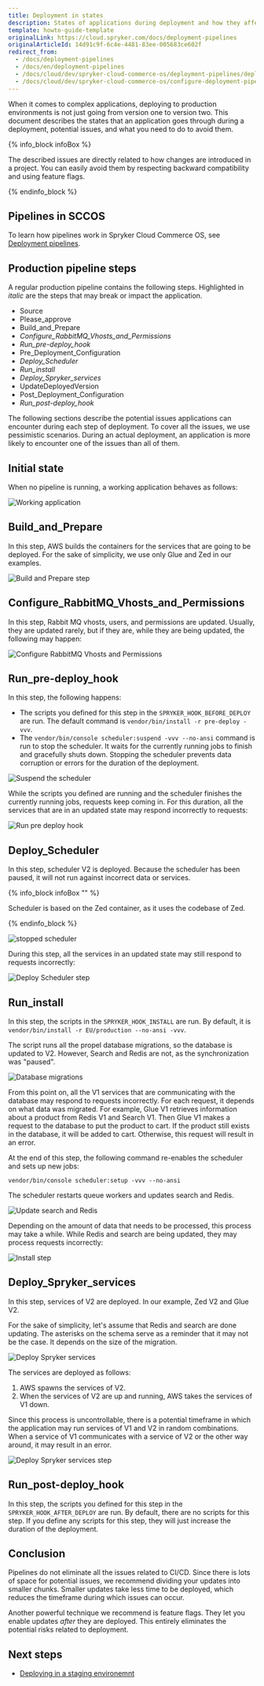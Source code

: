 ```yaml
---
title: Deployment in states
description: States of applications during deployment and how they affect its behaviour.
template: howto-guide-template
originalLink: https://cloud.spryker.com/docs/deployment-pipelines
originalArticleId: 14d91c9f-6c4e-4481-83ee-005683ce602f
redirect_from:
  - /docs/deployment-pipelines
  - /docs/en/deployment-pipelines
  - /docs/cloud/dev/spryker-cloud-commerce-os/deployment-pipelines/deployment-pipelines.html
  - /docs/cloud/dev/spryker-cloud-commerce-os/configure-deployment-pipelines/deployment-in-states.html
---
```


When it comes to complex applications, deploying to production environments is not just going from version one to version two. This document describes the states that an application goes through during a deployment, potential issues, and what you need to do to avoid them.

{% info_block infoBox %}

The described issues are directly related to how changes are introduced in a project. You can  easily avoid them by respecting backward compatibility and using feature flags.

{% endinfo_block %}


## Pipelines in SCCOS

To learn how pipelines work in Spryker Cloud Commerce OS, see [Deployment pipelines](/docs/ca/dev/configure-deployment-pipelines/deployment-pipelines.html).

## Production pipeline steps

A regular production pipeline contains the following steps. Highlighted in *italic* are the steps that may break or impact the application.

* Source
* Please_approve
* Build_and_Prepare
* *Configure_RabbitMQ_Vhosts_and_Permissions*
* *Run_pre-deploy_hook*
* Pre_Deployment_Configuration
* *Deploy_Scheduler*
* *Run_install*
* *Deploy_Spryker_services*
* UpdateDeployedVersion
* Post_Deployment_Configuration
* *Run_post-deploy_hook*

The following sections describe the potential issues applications can encounter during each step of deployment. To cover all the issues, we use pessimistic scenarios. During an actual deployment, an application is more likely to encounter one of the issues than all of them.

## Initial state

When no pipeline is running, a working application behaves as follows:

![Working application](https://spryker.s3.eu-central-1.amazonaws.com/docs/cloud/spryker-cloud-commerce-os/configure-deployment-pipelines/deployment-in-states.md/working-application.gif)

## Build_and_Prepare

In this step, AWS builds the containers for the services that are going to be deployed. For the sake of simplicity, we use only Glue and Zed in our examples.

![Build and Prepare step](https://spryker.s3.eu-central-1.amazonaws.com/docs/cloud/spryker-cloud-commerce-os/configure-deployment-pipelines/deployment-in-states.md/build-and-prepare-step.jpg)

## Configure_RabbitMQ_Vhosts_and_Permissions

In this step, Rabbit MQ vhosts, users, and permissions are updated. Usually, they are updated rarely, but if they are, while they are being updated, the following may happen:

![Configure RabbitMQ Vhosts and Permissions](https://spryker.s3.eu-central-1.amazonaws.com/docs/cloud/spryker-cloud-commerce-os/configure-deployment-pipelines/deployment-in-states.md/configure-rabbitmq-step.gif)

## Run_pre-deploy_hook

In this step, the following happens:
* The scripts you defined for this step in the `SPRYKER_HOOK_BEFORE_DEPLOY` are run. The default command is `vendor/bin/install -r pre-deploy -vvv`.
* The `vendor/bin/console scheduler:suspend -vvv --no-ansi` command is run to stop the scheduler. It waits for the currently running jobs to finish and gracefully shuts down. Stopping the scheduler prevents data corruption or errors for the duration of the deployment.

![Suspend the scheduler](https://spryker.s3.eu-central-1.amazonaws.com/docs/cloud/spryker-cloud-commerce-os/configure-deployment-pipelines/deployment-in-states.md/suspend-scheduler.jpg)

While the scripts you defined are running and the scheduler finishes the currently running jobs, requests keep coming in. For this duration, all the services that are in an updated state may respond incorrectly to requests:

![Run pre deploy hook](https://spryker.s3.eu-central-1.amazonaws.com/docs/cloud/spryker-cloud-commerce-os/configure-deployment-pipelines/deployment-in-states.md/pre-deploy-step.gif)

## Deploy_Scheduler

In this step, scheduler V2 is deployed. Because the scheduler has been paused, it will not run against incorrect data or services.

{% info_block infoBox "" %}

Scheduler is based on the Zed container, as it uses the codebase of Zed.

{% endinfo_block %}

![stopped scheduler](https://spryker.s3.eu-central-1.amazonaws.com/docs/cloud/spryker-cloud-commerce-os/configure-deployment-pipelines/deployment-in-states.md/stopped-scheduler.jpg)

During this step, all the services in an updated state may still respond to requests incorrectly:

![Deploy Scheduler step](https://spryker.s3.eu-central-1.amazonaws.com/docs/cloud/spryker-cloud-commerce-os/configure-deployment-pipelines/deployment-in-states.md/deploy-scheduler-step.gif)

## Run_install

In this step, the scripts in the `SPRYKER_HOOK_INSTALL` are run. By default, it is `vendor/bin/install -r EU/production --no-ansi -vvv`.

The script runs all the propel database migrations, so the database is updated to V2. However, Search and Redis are not, as the synchronization was "paused".

![Database migrations](https://spryker.s3.eu-central-1.amazonaws.com/docs/cloud/spryker-cloud-commerce-os/configure-deployment-pipelines/deployment-in-states.md/database-migration.jpg)

From this point on, all the V1 services that are communicating with the database may respond to requests incorrectly. For each request, it depends on what data was migrated. For example, Glue V1 retrieves information about a product from Redis V1 and Search V1. Then Glue V1 makes a request to the database to put the product to cart. If the product still exists in the database, it will be added to cart. Otherwise, this request will result in an error.

At the end of this step, the following command re-enables the scheduler and sets up new jobs:
```shell
vendor/bin/console scheduler:setup -vvv --no-ansi
```

The scheduler restarts queue workers and updates search and Redis.

![Update search and Redis](https://spryker.s3.eu-central-1.amazonaws.com/docs/cloud/spryker-cloud-commerce-os/configure-deployment-pipelines/deployment-in-states.md/update-search-and-redis.gif)

Depending on the amount of data that needs to be processed, this process may take a while. While Redis and search are being updated, they may process requests incorrectly:

![Install step](https://spryker.s3.eu-central-1.amazonaws.com/docs/cloud/spryker-cloud-commerce-os/configure-deployment-pipelines/deployment-in-states.md/install-step.gif)

## Deploy_Spryker_services

In this step, services of V2 are deployed. In our example, Zed V2 and Glue V2.

For the sake of simplicity, let's assume that Redis and search are done updating. The asterisks on the schema serve as a reminder that it may not be the case. It depends on the size of the migration.

![Deploy Spryker services](https://spryker.s3.eu-central-1.amazonaws.com/docs/cloud/spryker-cloud-commerce-os/configure-deployment-pipelines/deployment-in-states.md/deploy-spryker-services.jpg)

The services are deployed as follows:
1. AWS spawns the services of V2.
2. When the services of V2 are up and running, AWS takes the services of V1 down.

Since this process is uncontrollable, there is a potential timeframe in which the application may run services of V1 and V2 in random combinations. When a service of V1 communicates with a service of V2 or the other way around, it may result in an error.

![Deploy Spryker services step](https://spryker.s3.eu-central-1.amazonaws.com/docs/cloud/spryker-cloud-commerce-os/configure-deployment-pipelines/deployment-in-states.md/deploy-services-step.gif)

## Run_post-deploy_hook

In this step, the scripts you defined for this step in the `SPRYKER_HOOK_AFTER_DEPLOY` are run. By default, there are no scripts for this step. If you define any scripts for this step, they will just increase the duration of the deployment.

## Conclusion

Pipelines do not eliminate all the issues related to CI/CD. Since there is lots of space for potential issues, we recommend dividing your updates into smaller chunks. Smaller updates take less time to be deployed, which reduces the timeframe during which issues can occur.

Another powerful technique we recommend is feature flags. They let you enable updates *after* they are deployed. This entirely eliminates the potential risks related to deployment.

## Next steps


*   [Deploying in a staging environemnt](/docs/ca/dev/deploy-in-a-staging-environment.html)
